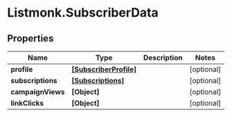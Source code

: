 # Listmonk.SubscriberData

## Properties

Name | Type | Description | Notes
------------ | ------------- | ------------- | -------------
**profile** | [**[SubscriberProfile]**](SubscriberProfile.md) |  | [optional] 
**subscriptions** | [**[Subscriptions]**](Subscriptions.md) |  | [optional] 
**campaignViews** | **[Object]** |  | [optional] 
**linkClicks** | **[Object]** |  | [optional] 


